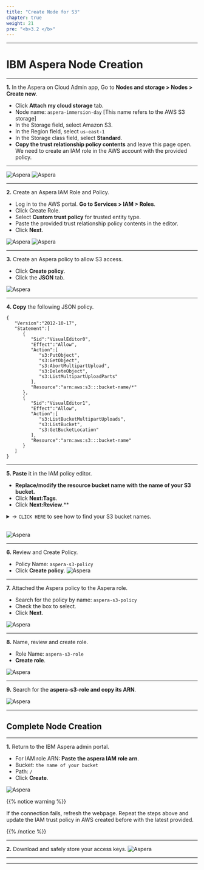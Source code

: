 ```yaml
---
title: "Create Node for S3"
chapter: true
weight: 21
pre: "<b>3.2 </b>"
---
```



---

# IBM Aspera Node Creation

---

**1.** In the Aspera on Cloud Admin app, Go to **Nodes and storage > Nodes > Create new**.
-  Click **Attach my cloud storage** tab.
- Node name: ```aspera-immersion-day``` [This name refers to the AWS S3 storage]
- In the Storage field, select Amazon S3.
- In the Region field, select ```us-east-1```
- In the Storage class field, select **Standard**.
- **Copy the trust relationship policy contents** and leave this page open. We need to create an IAM role in the AWS account with the provided policy.

---

![Aspera](/images/aspera/node.jpg)
![Aspera](/images/aspera/node10.jpg)

---

**2.** Create an Aspera IAM Role and Policy.
- Log in to the AWS portal. **Go to Services > IAM > Roles**.
- Click Create Role.
- Select **Custom trust policy** for trusted entity type.
- Paste the provided trust relationship policy contents in the editor.
- Click **Next**.

![Aspera](/images/aspera/node2.jpg)
![Aspera](/images/aspera/node3.jpg)

---

**3.** Create an Aspera policy to allow S3 access.
- Click **Create policy**.
- Click the **JSON** tab.

![Aspera](/images/aspera/node4.jpg)

---

**4. Copy** the following JSON policy.

```
{
   "Version":"2012-10-17",
   "Statement":[
      {
         "Sid":"VisualEditor0",
         "Effect":"Allow",
         "Action":[
            "s3:PutObject",
            "s3:GetObject",
            "s3:AbortMultipartUpload",
            "s3:DeleteObject",
            "s3:ListMultipartUploadParts"
         ],
         "Resource":"arn:aws:s3:::bucket-name/*"
      },
      {
         "Sid":"VisualEditor1",
         "Effect":"Allow",
         "Action":[
            "s3:ListBucketMultipartUploads",
            "s3:ListBucket",
            "s3:GetBucketLocation"
         ],
         "Resource":"arn:aws:s3:::bucket-name"
      }
   ]
}
```
---

**5. Paste** it in the IAM policy editor. 
- **Replace/modify the resource bucket name with the name of your S3 bucket.**
- Click **Next:Tags**.
- Click **Next:Review**.**

<details>
  <summary> -> <code>CLICK HERE</code> to see how to find your S3 bucket names.</summary>

**1.** Navigate to **AWS Cloudformation > Stacks > Select your S3 Stack > Outputs**.
- Select the Outputs tab.
- Copy the S3 Bucket name that starts with **aspera-transfer-**.

![DEPLOY](/images/aspera/lab_buckets_outputs.jpg)

---


</details>
<br>


![Aspera](/images/aspera/node5.jpg)

---

**6.** Review and Create Policy.
- Policy Name: ```aspera-s3-policy```
- Click **Create policy**.
![Aspera](/images/aspera/node6.jpg)

---

**7.** Attached the Aspera policy to the Aspera role.
- Search for the policy by name: ```aspera-s3-policy```
- Check the box to select.
- Click **Next**.

![Aspera](/images/aspera/node7.jpg)


---

**8.** Name, review and create role.
- Role Name: ```aspera-s3-role```
- **Create role**.

![Aspera](/images/aspera/node8.jpg)


---
**9.** Search for the **aspera-s3-role and copy its ARN**.

![Aspera](/images/aspera/node9.jpg)


---

## Complete Node Creation

---

**1.** Return to the IBM Aspera admin portal.
- For IAM role ARN: **Paste the aspera IAM role arn**.
- Bucket: ```the name of your bucket```
- Path: ```/```
- Click **Create**.

![Aspera](/images/aspera/node10.jpg)

{{% notice warning %}}
<p style='text-align: left;'>
If the connection fails, refresh the webpage. Repeat the steps above and update the IAM trust policy in AWS created before with the latest provided.
</p>
{{% /notice %}}

---

**2.** Download and safely store your access keys.
![Aspera](/images/aspera/node11.jpg)

---

</details>

----